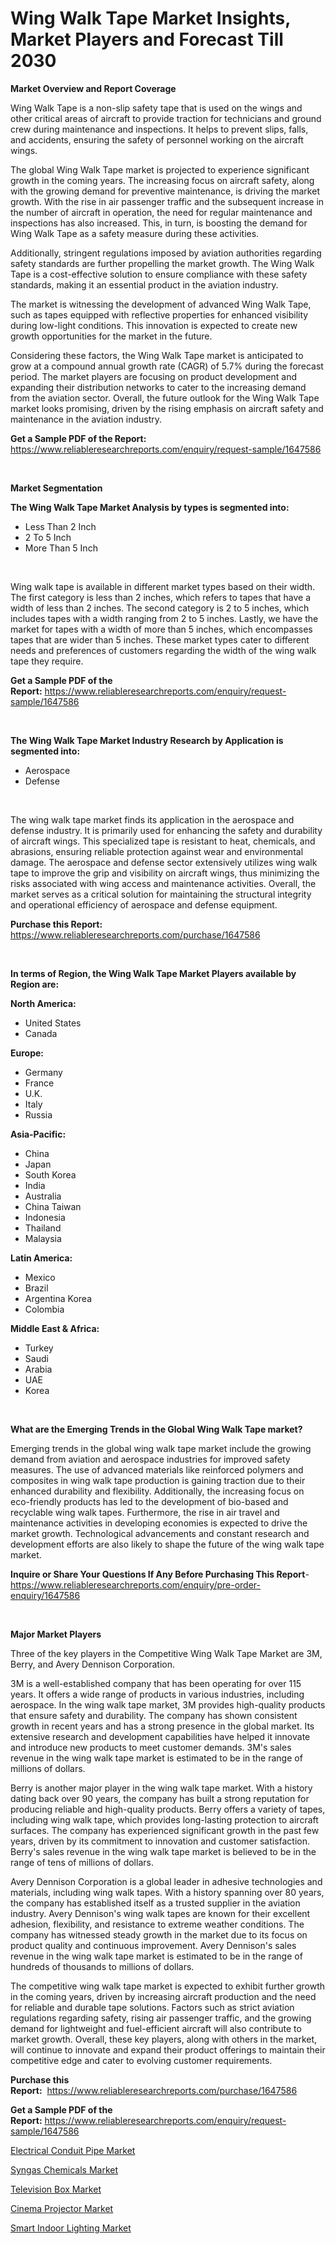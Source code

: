 <p><h1>Wing Walk Tape Market Insights, Market Players and Forecast Till 2030</h1></p><p><strong>Market Overview and Report Coverage</strong></p>
<p><p>Wing Walk Tape is a non-slip safety tape that is used on the wings and other critical areas of aircraft to provide traction for technicians and ground crew during maintenance and inspections. It helps to prevent slips, falls, and accidents, ensuring the safety of personnel working on the aircraft wings.</p><p>The global Wing Walk Tape market is projected to experience significant growth in the coming years. The increasing focus on aircraft safety, along with the growing demand for preventive maintenance, is driving the market growth. With the rise in air passenger traffic and the subsequent increase in the number of aircraft in operation, the need for regular maintenance and inspections has also increased. This, in turn, is boosting the demand for Wing Walk Tape as a safety measure during these activities.</p><p>Additionally, stringent regulations imposed by aviation authorities regarding safety standards are further propelling the market growth. The Wing Walk Tape is a cost-effective solution to ensure compliance with these safety standards, making it an essential product in the aviation industry.</p><p>The market is witnessing the development of advanced Wing Walk Tape, such as tapes equipped with reflective properties for enhanced visibility during low-light conditions. This innovation is expected to create new growth opportunities for the market in the future.</p><p>Considering these factors, the Wing Walk Tape market is anticipated to grow at a compound annual growth rate (CAGR) of 5.7% during the forecast period. The market players are focusing on product development and expanding their distribution networks to cater to the increasing demand from the aviation sector. Overall, the future outlook for the Wing Walk Tape market looks promising, driven by the rising emphasis on aircraft safety and maintenance in the aviation industry.</p></p>
<p><strong>Get a Sample PDF of the Report:</strong> <a href="https://www.reliableresearchreports.com/enquiry/request-sample/1647586">https://www.reliableresearchreports.com/enquiry/request-sample/1647586</a></p>
<p>&nbsp;</p>
<p><strong>Market Segmentation</strong></p>
<p><strong>The Wing Walk Tape Market Analysis by types is segmented into:</strong></p>
<p><ul><li>Less Than 2 Inch</li><li>2 To 5 Inch</li><li>More Than 5 Inch</li></ul></p>
<p>&nbsp;</p>
<p><p>Wing walk tape is available in different market types based on their width. The first category is less than 2 inches, which refers to tapes that have a width of less than 2 inches. The second category is 2 to 5 inches, which includes tapes with a width ranging from 2 to 5 inches. Lastly, we have the market for tapes with a width of more than 5 inches, which encompasses tapes that are wider than 5 inches. These market types cater to different needs and preferences of customers regarding the width of the wing walk tape they require.</p></p>
<p><strong>Get a Sample PDF of the Report:</strong>&nbsp;<a href="https://www.reliableresearchreports.com/enquiry/request-sample/1647586">https://www.reliableresearchreports.com/enquiry/request-sample/1647586</a></p>
<p>&nbsp;</p>
<p><strong>The Wing Walk Tape Market Industry Research by Application is segmented into:</strong></p>
<p><ul><li>Aerospace</li><li>Defense</li></ul></p>
<p>&nbsp;</p>
<p><p>The wing walk tape market finds its application in the aerospace and defense industry. It is primarily used for enhancing the safety and durability of aircraft wings. This specialized tape is resistant to heat, chemicals, and abrasions, ensuring reliable protection against wear and environmental damage. The aerospace and defense sector extensively utilizes wing walk tape to improve the grip and visibility on aircraft wings, thus minimizing the risks associated with wing access and maintenance activities. Overall, the market serves as a critical solution for maintaining the structural integrity and operational efficiency of aerospace and defense equipment.</p></p>
<p><strong>Purchase this Report:</strong>&nbsp; <a href="https://www.reliableresearchreports.com/purchase/1647586">https://www.reliableresearchreports.com/purchase/1647586</a></p>
<p>&nbsp;</p>
<p><strong>In terms of Region, the Wing Walk Tape Market Players available by Region are:</strong></p>
<p>
    <p> <strong> North America: </strong>
        <ul>
            <li>United States</li>
            <li>Canada</li>
        </ul>
        </p> 
    <p> <strong> Europe: </strong>
        <ul>
            <li>Germany</li>
            <li>France</li>
            <li>U.K.</li>
            <li>Italy</li>
            <li>Russia</li>
        </ul>
        </p> 
    <p> <strong> Asia-Pacific: </strong>
        <ul>
            <li>China</li>
            <li>Japan</li>
            <li>South Korea</li>
            <li>India</li>
            <li>Australia</li>
            <li>China Taiwan</li>
            <li>Indonesia</li>
            <li>Thailand</li>
            <li>Malaysia</li>
        </ul>
        </p> 
    <p> <strong> Latin America: </strong>
        <ul>
            <li>Mexico</li>
            <li>Brazil</li>
            <li>Argentina Korea</li>
            <li>Colombia</li>
        </ul>
        </p> 
    <p> <strong> Middle East & Africa: </strong>
        <ul>
            <li>Turkey</li>
            <li>Saudi</li>
            <li>Arabia</li>
            <li>UAE</li>
            <li>Korea</li>
        </ul>
    </p>
    </p>
<p>&nbsp;</p>
<p><strong>What are the Emerging Trends in the Global Wing Walk Tape market?</strong></p>
<p><p>Emerging trends in the global wing walk tape market include the growing demand from aviation and aerospace industries for improved safety measures. The use of advanced materials like reinforced polymers and composites in wing walk tape production is gaining traction due to their enhanced durability and flexibility. Additionally, the increasing focus on eco-friendly products has led to the development of bio-based and recyclable wing walk tapes. Furthermore, the rise in air travel and maintenance activities in developing economies is expected to drive the market growth. Technological advancements and constant research and development efforts are also likely to shape the future of the wing walk tape market.</p></p>
<p><strong>Inquire or Share Your Questions If Any Before Purchasing This Report</strong>- <a href="https://www.reliableresearchreports.com/enquiry/pre-order-enquiry/1647586">https://www.reliableresearchreports.com/enquiry/pre-order-enquiry/1647586</a></p>
<p>&nbsp;</p>
<p><strong>Major Market Players</strong></p>
<p><p>Three of the key players in the Competitive Wing Walk Tape Market are 3M, Berry, and Avery Dennison Corporation.</p><p>3M is a well-established company that has been operating for over 115 years. It offers a wide range of products in various industries, including aerospace. In the wing walk tape market, 3M provides high-quality products that ensure safety and durability. The company has shown consistent growth in recent years and has a strong presence in the global market. Its extensive research and development capabilities have helped it innovate and introduce new products to meet customer demands. 3M's sales revenue in the wing walk tape market is estimated to be in the range of millions of dollars.</p><p>Berry is another major player in the wing walk tape market. With a history dating back over 90 years, the company has built a strong reputation for producing reliable and high-quality products. Berry offers a variety of tapes, including wing walk tape, which provides long-lasting protection to aircraft surfaces. The company has experienced significant growth in the past few years, driven by its commitment to innovation and customer satisfaction. Berry's sales revenue in the wing walk tape market is believed to be in the range of tens of millions of dollars.</p><p>Avery Dennison Corporation is a global leader in adhesive technologies and materials, including wing walk tapes. With a history spanning over 80 years, the company has established itself as a trusted supplier in the aviation industry. Avery Dennison's wing walk tapes are known for their excellent adhesion, flexibility, and resistance to extreme weather conditions. The company has witnessed steady growth in the market due to its focus on product quality and continuous improvement. Avery Dennison's sales revenue in the wing walk tape market is estimated to be in the range of hundreds of thousands to millions of dollars.</p><p>The competitive wing walk tape market is expected to exhibit further growth in the coming years, driven by increasing aircraft production and the need for reliable and durable tape solutions. Factors such as strict aviation regulations regarding safety, rising air passenger traffic, and the growing demand for lightweight and fuel-efficient aircraft will also contribute to market growth. Overall, these key players, along with others in the market, will continue to innovate and expand their product offerings to maintain their competitive edge and cater to evolving customer requirements.</p></p>
<p><strong>Purchase this Report:</strong>&nbsp;&nbsp;<a href="https://www.reliableresearchreports.com/purchase/1647586">https://www.reliableresearchreports.com/purchase/1647586</a></p>
<p></p>
<p><strong>Get a Sample PDF of the Report:</strong>&nbsp;<a href="https://www.reliableresearchreports.com/enquiry/request-sample/1647586">https://www.reliableresearchreports.com/enquiry/request-sample/1647586</a></p>
<p><p><a href="https://github.com/Chiragrp26/Market-Research-Report-List-2/blob/main/electrical-conduit-pipe-market.md">Electrical Conduit Pipe Market</a></p><p><a href="https://github.com/AKSHATREPORTPRIME/Market-Research-Report-List-2/blob/main/syngas-chemicals-market.md">Syngas Chemicals Market</a></p><p><a href="https://www.linkedin.com/pulse/television-box-market-size-share-global-analysis-report-2023-fwgqe/">Television Box Market</a></p><p><a href="https://www.linkedin.com/pulse/cinema-projector-market-challenges-opportunities-growth-drivers-nbkue/">Cinema Projector Market</a></p><p><a href="https://www.linkedin.com/pulse/smart-indoor-lighting-market-research-report-provides-thorough-o3zee/">Smart Indoor Lighting Market</a></p></p>